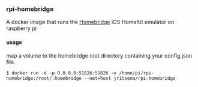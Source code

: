 ### rpi-homebridge

A docker image that runs the [Homebridge](https://github.com/nfarina/homebridge) iOS HomeKit emulator on raspberry pi


#### usage

map a volume to the homebridge root directory containing your config.json file.

```
$ docker run -d -p 0.0.0.0:51826:51826 -v /home/pi/rpi-homebridge:/root/.homebridge --net=host jritsema/rpi-homebridge
```
